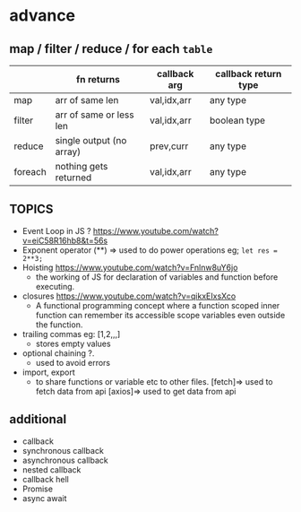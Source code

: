 # advance

## map / filter / reduce / for each `table`


|  |fn returns  |   callback arg | callback return type |
|---------|---------|---------|----------|
|map        | arr of same len     |val,idx,arr| any type |
|filter     | arr of same or less len  |val,idx,arr| boolean type |
|reduce    | single output (no array)  |prev,curr| any type | 
|foreach   | nothing gets returned | val,idx,arr | any type |


## TOPICS

- Event Loop in JS ? <https://www.youtube.com/watch?v=eiC58R16hb8&t=56s>
- Exponent operator (**) => used to do power operations eg; `let res = 2**3;`
- Hoisting <https://www.youtube.com/watch?v=Fnlnw8uY6jo>
  - the working of JS for declaration of variables and function before executing.
- closures <https://www.youtube.com/watch?v=qikxEIxsXco>
  - A functional programming concept where a function scoped inner function can remember its accessible scope variables even outside the function.
- trailing commas eg: [1,2,,,]
  - stores empty values
- optional chaining ?.
  - used to avoid errors
- import, export
  - to share functions or variable etc to other files.
[fetch]=> used to fetch data from api
[axios]=> used to get data from api

## additional

- callback
- synchronous callback
- asynchronous callback
- nested callback
- callback hell
- Promise
- async await
